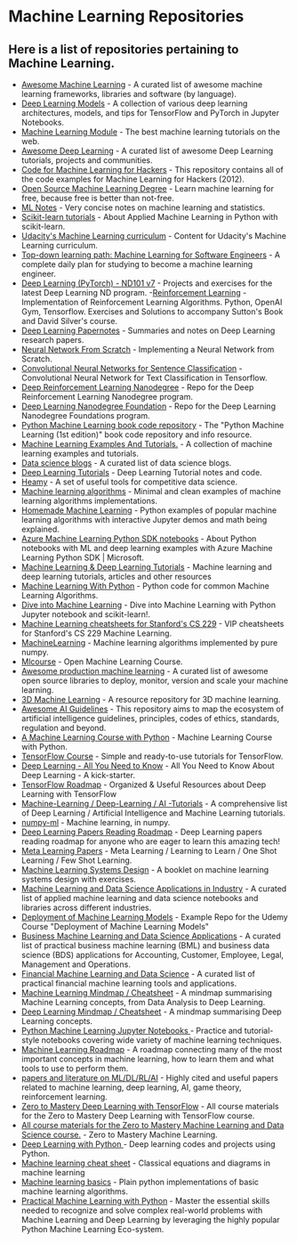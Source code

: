 # Machine Learning Repositories

## Here is a list of repositories pertaining to Machine Learning. 

- [Awesome Machine Learning](https://github.com/josephmisiti/awesome-machine-learning) - A curated list of awesome machine learning frameworks, libraries and software (by language). 
- [Deep Learning Models](https://github.com/rasbt/deeplearning-models) - A collection of various deep learning architectures, models, and tips for TensorFlow and PyTorch in Jupyter Notebooks.
- [Machine Learning Module](https://github.com/josephmisiti/machine-learning-module) - The best machine learning tutorials on the web.
- [Awesome Deep Learning](https://github.com/ChristosChristofidis/awesome-deep-learning) - A curated list of awesome Deep Learning tutorials, projects and communities.
- [Code for Machine Learning for Hackers](https://github.com/johnmyleswhite/ML_for_Hackers) - This repository contains all of the code examples for Machine Learning for Hackers (2012).
- [Open Source Machine Learning Degree](https://github.com/sjqtentacles/open-source-machine-learning-degree) - Learn machine learning for free, because free is better than not-free.
- [ML Notes](https://github.com/johnmyleswhite/MLNotes) - Very concise notes on machine learning and statistics.
- [Scikit-learn tutorials](https://github.com/mike-perdide/scikit-learn-tutorial) - About Applied Machine Learning in Python with scikit-learn.
- [Udacity's Machine Learning curriculum](https://github.com/udacity/machine-learning) - Content for Udacity's Machine Learning curriculum.
- [Top-down learning path: Machine Learning for Software Engineers](https://github.com/ZuzooVn/machine-learning-for-software-engineers) - A complete daily plan for studying to become a machine learning engineer.
- [Deep Learning (PyTorch) - ND101 v7](https://github.com/udacity/deep-learning-v2-pytorch) - Projects and exercises for the latest Deep Learning ND program.
-[Reinforcement Learning](https://github.com/dennybritz/reinforcement-learning) - Implementation of Reinforcement Learning Algorithms. Python, OpenAI Gym, Tensorflow. Exercises and Solutions to accompany Sutton's Book and David Silver's course.
- [Deep Learning Papernotes](https://github.com/dennybritz/deeplearning-papernotes) - Summaries and notes on Deep Learning research papers.
- [Neural Network From Scratch](https://github.com/dennybritz/nn-from-scratch) - Implementing a Neural Network from Scratch.
- [Convolutional Neural Networks for Sentence Classification](https://github.com/dennybritz/cnn-text-classification-tf) - Convolutional Neural Network for Text Classification in Tensorflow.
- [Deep Reinforcement Learning Nanodegree](https://github.com/udacity/deep-reinforcement-learning) - Repo for the Deep Reinforcement Learning Nanodegree program.
- [Deep Learning Nanodegree Foundation](https://github.com/udacity/deep-learning) - Repo for the Deep Learning Nanodegree Foundations program.
- [Python Machine Learning book code repository](https://github.com/rasbt/python-machine-learning-book) - The "Python Machine Learning (1st edition)" book code repository and info resource.
- [Machine Learning Examples And Tutorials.](https://github.com/lazyprogrammer/machine_learning_examples) - A collection of machine learning examples and tutorials.
- [Data science blogs](https://github.com/rushter/data-science-blogs) - A curated list of data science blogs.
- [Deep Learning Tutorials](https://github.com/lisa-lab/DeepLearningTutorials) - Deep Learning Tutorial notes and code.
- [Heamy](https://github.com/rushter/heamy) - A set of useful tools for competitive data science.
- [Machine learning algorithms](https://github.com/rushter/MLAlgorithms) - Minimal and clean examples of machine learning algorithms implementations.
- [Homemade Machine Learning](https://github.com/trekhleb/homemade-machine-learning) - Python examples of popular machine learning algorithms with interactive Jupyter demos and math being explained.
- [Azure Machine Learning Python SDK notebooks](https://github.com/Azure/MachineLearningNotebooks) - About
Python notebooks with ML and deep learning examples with Azure Machine Learning Python SDK | Microsoft.
- [Machine Learning & Deep Learning Tutorials](https://github.com/ujjwalkarn/Machine-Learning-Tutorials) - Machine learning and deep learning tutorials, articles and other resources
- [Machine Learning With Python](https://github.com/susanli2016/Machine-Learning-with-Python) - Python code for common Machine Learning Algorithms.
- [Dive into Machine Learning](https://github.com/hangtwenty/dive-into-machine-learning) - Dive into Machine Learning with Python Jupyter notebook and scikit-learn!.
- [Machine Learning cheatsheets for Stanford's CS 229](https://github.com/afshinea/stanford-cs-229-machine-learning) - VIP cheatsheets for Stanford's CS 229 Machine Learning.
- [MachineLearning](https://github.com/carefree0910/MachineLearning) - Machine learning algorithms implemented by pure numpy.
- [Mlcourse](https://github.com/Yorko/mlcourse.ai) - Open Machine Learning Course.
- [Awesome production machine learning](https://github.com/EthicalML/awesome-production-machine-learning) - A curated list of awesome open source libraries to deploy, monitor, version and scale your machine learning.
- [3D Machine Learning](https://github.com/timzhang642/3D-Machine-Learning) - A resource repository for 3D machine learning.
- [Awesome AI Guidelines](https://github.com/EthicalML/awesome-artificial-intelligence-guidelines) - This repository aims to map the ecosystem of artificial intelligence guidelines, principles, codes of ethics, standards, regulation and beyond.
- [A Machine Learning Course with Python](https://github.com/instillai/machine-learning-course) - Machine Learning Course with Python.
- [TensorFlow Course](https://github.com/instillai/TensorFlow-Course) - Simple and ready-to-use tutorials for TensorFlow.
- [Deep Learning - All You Need to Know](https://github.com/instillai/deep-learning-roadmap) - All You Need to Know About Deep Learning - A kick-starter. 
- [TensorFlow Roadmap](https://github.com/instillai/TensorFlow-Roadmap) - Organized & Useful Resources about Deep Learning with TensorFlow
- [Machine-Learning / Deep-Learning / AI -Tutorials](https://github.com/TarrySingh/Artificial-Intelligence-Deep-Learning-Machine-Learning-Tutorials) - A comprehensive list of Deep Learning / Artificial Intelligence and Machine Learning tutorials.
- [numpy-ml](https://github.com/ddbourgin/numpy-ml) - Machine learning, in numpy. 
- [Deep Learning Papers Reading Roadmap](https://github.com/floodsung/Deep-Learning-Papers-Reading-Roadmap) - Deep Learning papers reading roadmap for anyone who are eager to learn this amazing tech!
- [Meta Learning Papers](https://github.com/floodsung/Meta-Learning-Papers) - Meta Learning / Learning to Learn / One Shot Learning / Few Shot Learning.
- [Machine Learning Systems Design](https://github.com/chiphuyen/machine-learning-systems-design) - A booklet on machine learning systems design with exercises.
- [Machine Learning and Data Science Applications in Industry](https://github.com/firmai/industry-machine-learning) - A curated list of applied machine learning and data science notebooks and libraries across different industries.
- [Deployment of Machine Learning Models](https://github.com/trainindata/deploying-machine-learning-models) - Example Repo for the Udemy Course "Deployment of Machine Learning Models"
- [Business Machine Learning and Data Science Applications](https://github.com/firmai/business-machine-learning) - A curated list of practical business machine learning (BML) and business data science (BDS) applications for Accounting, Customer, Employee, Legal, Management and Operations.
- [Financial Machine Learning and Data Science](https://github.com/firmai/financial-machine-learning) - A curated list of practical financial machine learning tools and applications.
- [Machine Learning Mindmap / Cheatsheet](https://github.com/dformoso/machine-learning-mindmap) - A mindmap summarising Machine Learning concepts, from Data Analysis to Deep Learning.
- [Deep Learning Mindmap / Cheatsheet](https://github.com/dformoso/deeplearning-mindmap) - A mindmap summarising Deep Learning concepts.
- [Python Machine Learning Jupyter Notebooks ](https://github.com/tirthajyoti/Machine-Learning-with-Python) - Practice and tutorial-style notebooks covering wide variety of machine learning techniques.
- [Machine Learning Roadmap](https://github.com/mrdbourke/machine-learning-roadmap) - A roadmap connecting many of the most important concepts in machine learning, how to learn them and what tools to use to perform them.
- [papers and literature on ML/DL/RL/AI](https://github.com/tirthajyoti/Papers-Literature-ML-DL-RL-AI) - Highly cited and useful papers related to machine learning, deep learning, AI, game theory, reinforcement learning.
- [Zero to Mastery Deep Learning with TensorFlow](https://github.com/mrdbourke/tensorflow-deep-learning) - All course materials for the Zero to Mastery Deep Learning with TensorFlow course.
- [All course materials for the Zero to Mastery Machine Learning and Data Science course.](https://github.com/mrdbourke/zero-to-mastery-ml) - Zero to Mastery Machine Learning.
- [Deep Learning with Python ](https://github.com/tirthajyoti/Deep-learning-with-Python) - Deep learning codes and projects using Python.
- [Machine learning cheat sheet](https://github.com/soulmachine/machine-learning-cheat-sheet) - Classical equations and diagrams in machine learning
- [Machine learning basics](https://github.com/zotroneneis/machine_learning_basics) - Plain python implementations of basic machine learning algorithms.
- [Practical Machine Learning with Python](https://github.com/dipanjanS/practical-machine-learning-with-python) - Master the essential skills needed to recognize and solve complex real-world problems with Machine Learning and Deep Learning by leveraging the highly popular Python Machine Learning Eco-system.
 